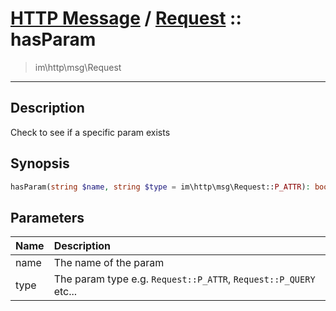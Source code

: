 # [HTTP Message](http.md) / [Request](http-Request.md) :: hasParam
 > im\http\msg\Request
____

## Description
Check to see if a specific param exists

## Synopsis
```php
hasParam(string $name, string $type = im\http\msg\Request::P_ATTR): bool
```

## Parameters
| Name | Description |
| :--- | :---------- |
| name | The name of the param |
| type | The param type e.g. `Request::P_ATTR`, `Request::P_QUERY` etc... |

